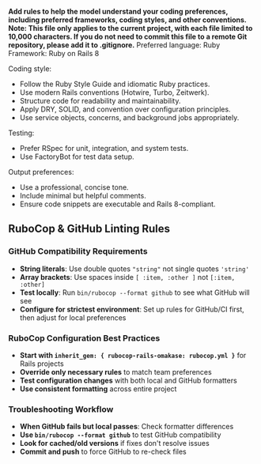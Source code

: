 **Add rules to help the model understand your coding preferences, including preferred frameworks, coding styles, and other conventions.**
**Note: This file only applies to the current project, with each file limited to 10,000 characters. If you do not need to commit this file to a remote Git repository, please add it to .gitignore.**
Preferred language: Ruby  
Framework: Ruby on Rails 8

Coding style:
- Follow the Ruby Style Guide and idiomatic Ruby practices.
- Use modern Rails conventions (Hotwire, Turbo, Zeitwerk).
- Structure code for readability and maintainability.
- Apply DRY, SOLID, and convention over configuration principles.
- Use service objects, concerns, and background jobs appropriately.

Testing:
- Prefer RSpec for unit, integration, and system tests.
- Use FactoryBot for test data setup.

Output preferences:
- Use a professional, concise tone.
- Include minimal but helpful comments.
- Ensure code snippets are executable and Rails 8-compliant.

## RuboCop & GitHub Linting Rules

### GitHub Compatibility Requirements
- **String literals**: Use double quotes `"string"` not single quotes `'string'`
- **Array brackets**: Use spaces inside `[ :item, :other ]` not `[:item, :other]`
- **Test locally**: Run `bin/rubocop --format github` to see what GitHub will see
- **Configure for strictest environment**: Set up rules for GitHub/CI first, then adjust for local preferences

### RuboCop Configuration Best Practices
- **Start with `inherit_gem: { rubocop-rails-omakase: rubocop.yml }`** for Rails projects
- **Override only necessary rules** to match team preferences
- **Test configuration changes** with both local and GitHub formatters
- **Use consistent formatting** across entire project

### Troubleshooting Workflow
- **When GitHub fails but local passes**: Check formatter differences
- **Use `bin/rubocop --format github`** to test GitHub compatibility
- **Look for cached/old versions** if fixes don't resolve issues
- **Commit and push** to force GitHub to re-check files
